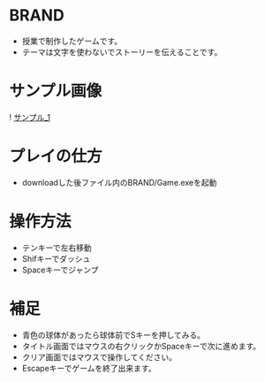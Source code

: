 # BRAND
- 授業で制作したゲームです。
- テーマは文字を使わないでストーリーを伝えることです。

# サンプル画像
! [サンプル_1](サンプル_1.JPG)<br>

# プレイの仕方
- downloadした後ファイル内のBRAND/Game.exeを起動

# 操作方法
- テンキーで左右移動
- Shifキーでダッシュ
- Spaceキーでジャンプ

# 補足
- 青色の球体があったら球体前でSキーを押してみる。
- タイトル画面ではマウスの右クリックかSpaceキーで次に進めます。
- クリア画面ではマウスで操作してください。
- Escapeキーでゲームを終了出来ます。
